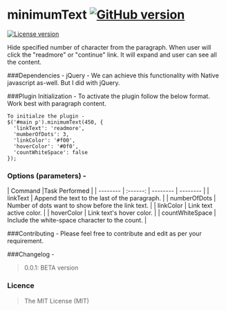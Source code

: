 minimumText [![GitHub version](http://img.shields.io/badge/version-0.0.1-brightgreen.svg)]()
===========

<!---
[![Node.js version](http://img.shields.io/badge/Node.js-%3E%200.10-brightgreen.svg)]() 
[![Built with Grunt](http://cdn.gruntjs.com/builtwith.png)](http://gruntjs.com/)  
-->

[![License version](http://img.shields.io/badge/License-MIT-red.svg)]()

Hide specified number of character from the paragraph. When user will click the "readmore" or "continue" link. It will expand and user can see all the content.

###Dependencies - 
jQuery - We can achieve this functionality with Native javascript as-well. But I did with jQuery.

###Plugin Initialization -
To activate the plugin follow the below format.
Work best with paragraph content.
```
To initialze the plugin -
$('#main p').minimumText(450, {
  'linkText': 'readmore',
  'mumberOfDots': 3,
  'linkColor': '#f00',
  'hoverColor': '#0f0',
  'countWhiteSpace': false
});
```
### Options (parameters) - 
| Command  |Task Performed                  |
| -------- | :------: | -------- | -------- |
| linkText  | Append the text to the last of the paragraph.      |
| numberOfDots  | Number of dots want to show before the link text.      |
| linkColor  | Link text active color.      |
| hoverColor  | Link text's hover color.     |
| countWhiteSpace  | Include the white-space character to the count.      |


###Contributing -
Please feel free to contribute and edit as per your requirement.

###Changelog -
> 0.0.1: BETA version

### Licence
> The MIT License (MIT)
